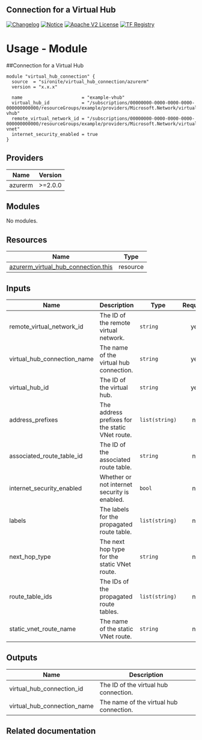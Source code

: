 <!-- BEGIN_TF_DOCS -->
 ## Connection for a Virtual Hub
[![Changelog](https://img.shields.io/badge/changelog-release-green.svg)](https://github.com/sironite/terraform-azurerm-virtual_hub_connection/releases/latest) [![Notice](https://img.shields.io/badge/notice-copyright-yellow.svg)](NOTICE) [![Apache V2 License](https://img.shields.io/badge/license-Apache%20V2-orange.svg)](LICENSE) [![TF Registry](https://img.shields.io/badge/terraform-registry-blue.svg)](https://registry.terraform.io/providers/hashicorp/azurerm/latest/docs/resources/virtual_hub_connection)

# Usage - Module

##Connection for a Virtual Hub

```hcl
module "virtual_hub_connection" {
  source  = "sironite/virtual_hub_connection/azurerm"
  version = "x.x.x"

  name                      = "example-vhub"
  virtual_hub_id            = "/subscriptions/00000000-0000-0000-0000-000000000000/resourceGroups/example/providers/Microsoft.Network/virtualHubs/example-vhub"
  remote_virtual_network_id = "/subscriptions/00000000-0000-0000-0000-000000000000/resourceGroups/example/providers/Microsoft.Network/virtualNetworks/example-vnet"
  internet_security_enabled = true
}
```

## Providers

| Name | Version |
|------|---------|
| azurerm | >=2.0.0 |

## Modules

No modules.

## Resources

| Name | Type |
|------|------|
| [azurerm_virtual_hub_connection.this](https://registry.terraform.io/providers/hashicorp/azurerm/latest/docs/resources/virtual_hub_connection) | resource |

## Inputs

| Name | Description | Type | Required |
|------|-------------|------|:--------:|
| remote\_virtual\_network\_id | The ID of the remote virtual network. | `string` | yes |
| virtual\_hub\_connection\_name | The name of the virtual hub connection. | `string` | yes |
| virtual\_hub\_id | The ID of the virtual hub. | `string` | yes |
| address\_prefixes | The address prefixes for the static VNet route. | `list(string)` | no |
| associated\_route\_table\_id | The ID of the associated route table. | `string` | no |
| internet\_security\_enabled | Whether or not internet security is enabled. | `bool` | no |
| labels | The labels for the propagated route table. | `list(string)` | no |
| next\_hop\_type | The next hop type for the static VNet route. | `string` | no |
| route\_table\_ids | The IDs of the propagated route tables. | `list(string)` | no |
| static\_vnet\_route\_name | The name of the static VNet route. | `string` | no |

## Outputs

| Name | Description |
|------|-------------|
| virtual\_hub\_connection\_id | The ID of the virtual hub connection. |
| virtual\_hub\_connection\_name | The name of the virtual hub connection. |

## Related documentation
<!-- END_TF_DOCS -->